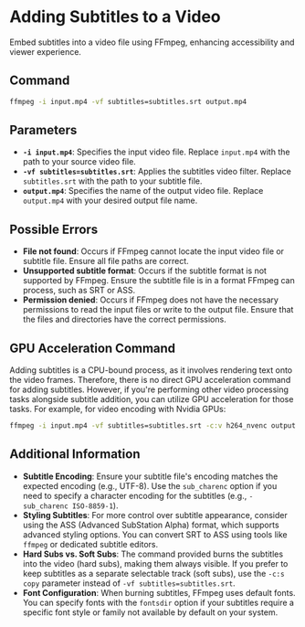 # Adding Subtitles to a Video

Embed subtitles into a video file using FFmpeg, enhancing accessibility and viewer experience.

## Command

```bash
ffmpeg -i input.mp4 -vf subtitles=subtitles.srt output.mp4
```


## Parameters

- **`-i input.mp4`**: Specifies the input video file. Replace `input.mp4` with the path to your source video file.
- **`-vf subtitles=subtitles.srt`**: Applies the subtitles video filter. Replace `subtitles.srt` with the path to your subtitle file.
- **`output.mp4`**: Specifies the name of the output video file. Replace `output.mp4` with your desired output file name.

## Possible Errors

- **File not found**: Occurs if FFmpeg cannot locate the input video file or subtitle file. Ensure all file paths are correct.
- **Unsupported subtitle format**: Occurs if the subtitle format is not supported by FFmpeg. Ensure the subtitle file is in a format FFmpeg can process, such as SRT or ASS.
- **Permission denied**: Occurs if FFmpeg does not have the necessary permissions to read the input files or write to the output file. Ensure that the files and directories have the correct permissions.

## GPU Acceleration Command

Adding subtitles is a CPU-bound process, as it involves rendering text onto the video frames. Therefore, there is no direct GPU acceleration command for adding subtitles. However, if you're performing other video processing tasks alongside subtitle addition, you can utilize GPU acceleration for those tasks. For example, for video encoding with Nvidia GPUs:

```bash
ffmpeg -i input.mp4 -vf subtitles=subtitles.srt -c:v h264_nvenc output.mp4
```


## Additional Information

- **Subtitle Encoding**: Ensure your subtitle file's encoding matches the expected encoding (e.g., UTF-8). Use the `sub_charenc` option if you need to specify a character encoding for the subtitles (e.g., `-sub_charenc ISO-8859-1`).
- **Styling Subtitles**: For more control over subtitle appearance, consider using the ASS (Advanced SubStation Alpha) format, which supports advanced styling options. You can convert SRT to ASS using tools like `ffmpeg` or dedicated subtitle editors.
- **Hard Subs vs. Soft Subs**: The command provided burns the subtitles into the video (hard subs), making them always visible. If you prefer to keep subtitles as a separate selectable track (soft subs), use the `-c:s copy` parameter instead of `-vf subtitles=subtitles.srt`.
- **Font Configuration**: When burning subtitles, FFmpeg uses default fonts. You can specify fonts with the `fontsdir` option if your subtitles require a specific font style or family not available by default on your system.
